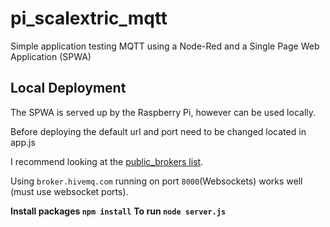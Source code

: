 # pi_scalextric_mqtt
Simple application testing MQTT using a Node-Red and a Single Page Web Application (SPWA)

## Local Deployment
The SPWA is served up by the Raspberry Pi, however can be used locally.

Before deploying the default url and port need to be changed located in app.js

I recommend looking at the [public_brokers list](https://github.com/mqtt/mqtt.github.io/wiki/public_brokers).

Using ```broker.hivemq.com``` running on port ```8000```(Websockets) works well (must use websocket ports).

**Install packages ```npm install```**
**To run ```node server.js```**

